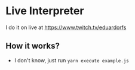# Live Interpreter

I do it on live at https://www.twitch.tv/eduardorfs

## How it works?

- I don't know, just run `yarn execute example.js`

